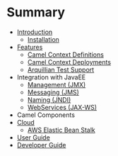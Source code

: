 # Summary

* [Introduction](README.md)
   * [Installation](install.md)
* [Features](features/README.md)
   * [Camel Context Definitions](features/context-definitions.md)
   * [Camel Context Deployments](features/context-deployments.md)
   * [Arquillian Test Support](features/arquillian.md)
* Integration with JavaEE
   * [Management (JMX)](javaee/jmx.md)
   * [Messaging (JMS)](javaee/jms)
   * [Naming (JNDI)](javaee/jndi.md)
   * [WebServices (JAX-WS)](javaee/jaxws.md)
* Camel Components
* [Cloud](cloud/README.md)
   * [AWS Elastic Bean Stalk](cloud)
* [User Guide](user_guide/README.md)
* [Developer Guide](developer_guide/README.md)

